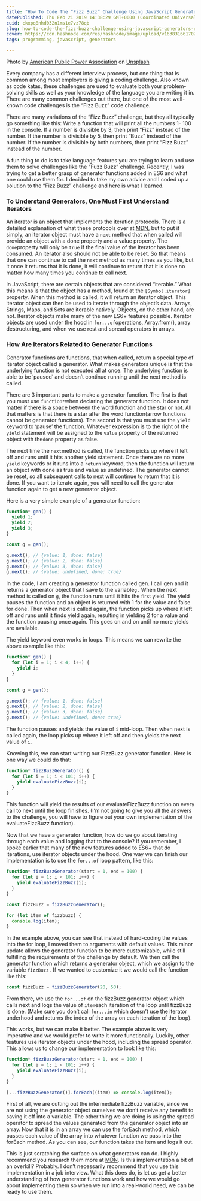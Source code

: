 ```yaml
---
title: "How To Code The “Fizz Buzz” Challenge Using JavaScript Generators"
datePublished: Thu Feb 21 2019 14:38:29 GMT+0000 (Coordinated Universal Time)
cuid: ckxpq8nhd032n1ms1e7vz78qb
slug: how-to-code-the-fizz-buzz-challenge-using-javascript-generators-ed7f9f9c18af
cover: https://cdn.hashnode.com/res/hashnode/image/upload/v1638316617024/OTbSIuU3h.jpeg
tags: programming, javascript, generators

---
```


Photo by [American Public Power Association](https://unsplash.com/@publicpowerorg?utm_source=medium&utm_medium=referral) on [Unsplash](https://unsplash.com?utm_source=medium&utm_medium=referral)

Every company has a different interview process, but one thing that is common among most employers is giving a coding challenge. Also known as code katas, these challenges are used to evaluate both your problem-solving skills as well as your knowledge of the language you are writing it in. There are many common challenges out there, but one of the most well-known code challenges is the “Fizz Buzz” code challenge.

There are many variations of the “Fizz Buzz” challenge, but they all typically go something like this: Write a function that will print all the numbers 1- 100 in the console. If a number is divisible by 3, then print “Fizz” instead of the number. If the number is divisible by 5, then print “Buzz” instead of the number. If the number is divisible by both numbers, then print “Fizz Buzz” instead of the number.

A fun thing to do is to take language features you are trying to learn and use them to solve challenges like the “Fuzz Buzz” challenge. Recently, I was trying to get a better grasp of generator functions added in ES6 and what one could use them for. I decided to take my own advice and I coded up a solution to the “Fizz Buzz” challenge and here is what I learned.

### To Understand Generators, One Must First Understand Iterators

An iterator is an object that implements the iteration protocols. There is a detailed explanation of what these protocols over at [MDN](https://developer.mozilla.org/en-US/docs/Web/JavaScript/Reference/Iteration_protocols), but to put it simply, an iterator object must have a `next` method that when called will provide an object with a done property and a value property. The `done`property will only be `true` if the final value of the iterator has been consumed. An iterator also should not be able to be reset. So that means that one can continue to call the `next` method as many times as you like, but it once it returns that it is done, it will continue to return that it is done no matter how many times you continue to call next.

In JavaScript, there are certain objects that are considered “iterable.” What this means is that the object has a method, found at the `[Symbol.iterator]` property. When this method is called, it will return an iterator object. This iterator object can then be used to iterate through the object’s data. Arrays, Strings, Maps, and Sets are iterable natively. Objects, on the other hand, are not. Iterator objects make many of the new ES6+ features possible. Iterator objects are used under the hood in `for...of`operations, Array.from(), array destructuring, and when we use rest and spread operators in arrays.

### How Are Iterators Related to Generator Functions

Generator functions are functions, that when called, return a special type of iterator object called a generator. What makes generators unique is that the underlying function is not executed all at once. The underlying function is able to be ‘paused’ and doesn’t continue running until the next method is called.

There are 3 important parts to make a generator function. The first is that you must use `function*`when declaring the generator function. It does not matter if there is a space between the word function and the star or not. All that matters is that there is a star after the word function(arrow functions cannot be generator functions). The second is that you must use the `yield` keyword to ‘pause’ the function. Whatever expression is to the right of the `yield` statement will be assigned to the `value` property of the returned object with the`done` property as false.

The next time the `next`method is called, the function picks up where it left off and runs until it hits another yield statement. Once there are no more `yield` keywords or it runs into a `return` keyword, then the function will return an object with done as true and value as undefined. The generator cannot be reset, so all subsequent calls to next will continue to return that it is done. If you want to iterate again, you will need to call the generator function again to get a new generator object.

Here is a very simple example of a generator function:

```javascript
function* gen() {
  yield 1;
  yield 2;
  yield 3;
}

const g = gen();

g.next(); // {value: 1, done: false}
g.next(); // {value: 2, done: false}
g.next(); // {value: 3, done: false}
g.next(); // {value: undefined, done: true}
```

In the code, I am creating a generator function called gen. I call gen and it returns a generator object that I save to the variable`g.` When the next method is called on `g`, the function runs until it hits the first yield. The yield pauses the function and an object is returned with 1 for the value and false for done. Then when next is called again, the function picks up where it left off and runs until it finds yield again, resulting in yielding 2 for a value and the function pausing once again. This goes on and on until no more yields are available.

The yield keyword even works in loops. This means we can rewrite the above example like this:

```javascript
function* gen() {
  for (let i = 1; i < 4; i++) {
    yield i;
  }
}

const g = gen();

g.next(); // {value: 1, done: false}
g.next(); // {value: 2, done: false}
g.next(); // {value: 3, done: false}
g.next(); // {value: undefined, done: true}
```

The function pauses and yields the value of `i` mid-loop. Then when next is called again, the loop picks up where it left off and then yields the next value of `i`.

Knowing this, we can start writing our FizzBuzz generator function. Here is one way we could do that:

```javascript
function* fizzBuzzGenerator() {
  for (let i = 1; i < 101; i++) {
    yield evaluateFizzBuzz(i);
  }
}
```

This function will yield the results of our evaluateFizzBuzz function on every call to next until the loop finishes. (I’m not going to give you all the answers to the challenge, you will have to figure out your own implementation of the evaluateFizzBuzz function).

Now that we have a generator function, how do we go about iterating through each value and logging that to the console? If you remember, I spoke earlier that many of the new features added to ES6+ that do iterations, use iterator objects under the hood. One way we can finish our implementation is to use the `for...of` loop pattern, like this:

```javascript
function* fizzBuzzGenerator(start = 1, end = 100) {
  for (let i = 1; i < 101; i++) {
    yield evaluateFizzBuzz(i);
  }
}

const fizzBuzz = fizzBuzzGenerator();

for (let item of fizzbuzz) {
  console.log(item);
}
```

In the example above, you can see that instead of hard-coding the values into the for loop, I moved them to arguments with default values. This minor update allows the generator function to be more customizable, while still fulfilling the requirements of the challenge by default. We then call the generator function which returns a generator object, which we assign to the variable `fizzBuzz.` If we wanted to customize it we would call the function like this:

```javascript
const fizzBuzz = fizzBuzzGenerator(20, 50);
```

From there, we use the `for...of` on the fizzBuzz generator object which calls next and logs the value of `item`each iteration of the loop until fizzBuzz is done. (Make sure you don’t call `for...in` which doesn’t use the iterator underhood and returns the index of the array on each iteration of the loop).

This works, but we can make it better. The example above is very imperative and we would prefer to write it more functionally. Luckily, other features use iterator objects under the hood, including the spread operator. This allows us to change our implementation to look like this:

```javascript
function* fizzBuzzGenerator(start = 1, end = 100) {
  for (let i = 1; i < 101; i++) {
    yield evaluateFizzBuzz(i);
  }
}

[...fizzBuzzGenerator()].forEach((item) => console.log(item));
```

First of all, we are cutting out the intermediate fizzBuzz variable, since we are not using the generator object ourselves we don’t receive any benefit to saving it off into a variable. The other thing we are doing is using the spread operator to spread the values generated from the generator object into an array. Now that it is in an array we can use the forEach method, which passes each value of the array into whatever function we pass into the forEach method. As you can see, our function takes the item and logs it out.

This is just scratching the surface on what generators can do. I highly recommend you research them more at [MDN](https://developer.mozilla.org/en-US/docs/Web/JavaScript/Guide/Iterators_and_Generators#Advanced_generators). Is this implementation a bit of an overkill? Probably. I don’t necessarily recommend that you use this implementation in a job interview. What this does do, is let us get a better understanding of how generator functions work and how we would go about implementing them so when we run into a real-world need, we can be ready to use them.
